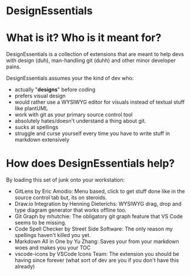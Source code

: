 # DesignEssentials

# What is it? Who is it meant for?
DesignEssentials is a collection of extensions that are meant to help devs with design (duh), 
man-handling git (duhh) and other minor developer pains.

DesignEssentials assumes your the kind of dev who:
- actually "**designs**" before coding
- prefers visual design
- would rather use a WYSIWYG editor for visuals instead of textual stuff like plantUML
- work with git as your primary source control tool
- absolutely hates/doesn't understand a thing about git.
- sucks at spellings
- struggle and curse yourself every time you have to write stuff in markdown extensively

# How does DesignEssentials help?
By loading this set of junk onto your workstation:
- GitLens by Eric Amodio: Menu based, click to get stuff done like in the source control tab but,
its on steroids.
- Draw.io Integration by Henning Dieterichs: WYSIWYG drag, drop and type diagram generator that 
works offline too. 
- Git Graph by mhutchie: The obligatory git graph feature that VS Code seems to be missing.
- Code Spell Checker by Street Side Software: The only reason my spellings haven't killed you yet.
- Markdown All in One by Yu Zhang: Saves your from your markdown woes and makes you your TOC
- vscode-icons by VSCode Icons Team: The extension you should be having since forever (what sort 
of dev are you if you don't have this already)